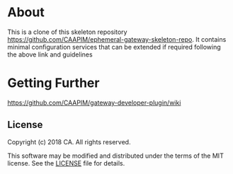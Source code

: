 # About

This is a clone of this skeleton repository https://github.com/CAAPIM/ephemeral-gateway-skeleton-repo.
It contains minimal configuration services that can be extended if required following the above link and guidelines

# Getting Further

https://github.com/CAAPIM/gateway-developer-plugin/wiki

## License

Copyright (c) 2018 CA. All rights reserved.

This software may be modified and distributed under the terms
of the MIT license. See the [LICENSE][license-link] file for details.


 [license-link]: /LICENSE
 [contributing]: /CONTRIBUTING.md